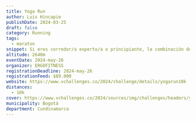 ```yaml
---
title: Yoga Run
author: Luis Hincapie
publishDate: 2024-03-25
draft: false
category: Running
tags:
  - maraton
snippet: Si eres corredor/a experto/a o principiante, la combinación de estas 3 prácticas (running + yoga + meditación) te ayudará a mejorar tu rendimiento y salud.
altitude: 2640m
eventDate: 2024-may-26
organizer: ERGOFITNESS
registrationDeadline: 2024-may-26
registrationFeed: $89.000
website: https://www.vchallenges.co/2024/challenge/details/yogarun10k
distances:
  - 10k
cover: https://www.vchallenges.co/2024/sources/img/challenges/headers/yogarun10k.jpg?05
municipality: Bogotá
department: Cundinamarca
---
```

